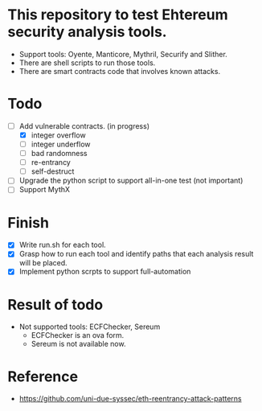 # This repository to test Ehtereum security analysis tools.
- Support tools: Oyente, Manticore, Mythril, Securify and Slither.
- There are shell scripts to run those tools.
- There are smart contracts code that involves known attacks.

# Todo
- [ ] Add vulnerable contracts. (in progress)
  - [x] integer overflow
  - [ ] integer underflow
  - [ ] bad randomness
  - [ ] re-entrancy
  - [ ] self-destruct
- [ ] Upgrade the python script to support all-in-one test (not important)
- [ ] Support MythX

# Finish
- [x] Write run.sh for each tool.
- [x] Grasp how to run each tool and identify paths that each analysis result will be placed.
- [x] Implement python scrpts to support full-automation

# Result of todo
- Not supported tools: ECFChecker, Sereum
  - ECFChecker is an ova form.
  - Sereum is not available now. 

# Reference
- https://github.com/uni-due-syssec/eth-reentrancy-attack-patterns
